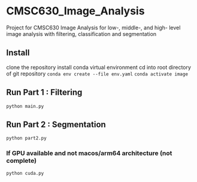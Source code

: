 # CMSC630_Image_Analysis
Project for CMSC630 Image Analysis for low-, middle-, and high- level image analysis with filtering, classification and segmentation

## Install
clone the repository
install conda virtual environment
cd into root directory of git repository
`conda env create --file env.yaml`
`conda activate image`

## Run Part 1 : Filtering
`python main.py`

## Run Part 2 : Segmentation
`python part2.py`
### If GPU available and not macos/arm64 architecture (not complete)
`python cuda.py`